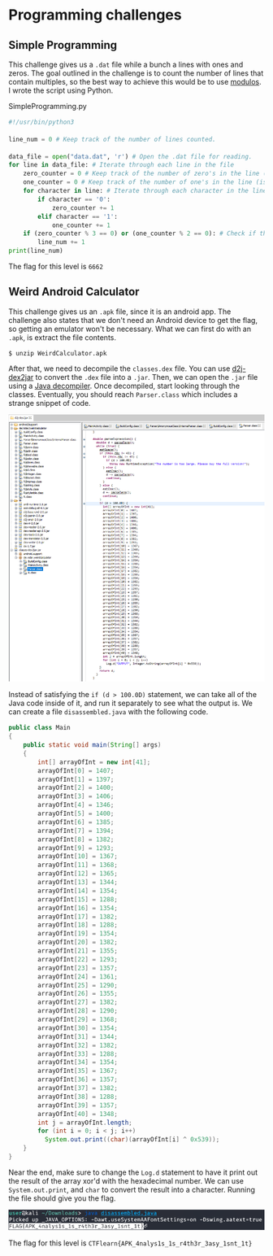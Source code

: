 # Programming challenges

## Simple Programming 

This challenge gives us a `.dat` file while a bunch a lines with ones and zeros. The goal outlined in the challenge is to count the number of lines that contain multiples, so the best way to achieve this would be to use [modulos](https://en.wikipedia.org/wiki/Modulo_operation). I wrote the script using Python.

SimpleProgramming.py
```python
#!/usr/bin/python3

line_num = 0 # Keep track of the number of lines counted.

data_file = open("data.dat", 'r') # Open the .dat file for reading.
for line in data_file: # Iterate through each line in the file
    zero_counter = 0 # Keep track of the number of zero's in the line (is reset with every new line)
    one_counter = 0 # Keep track of the number of one's in the line (is reset with every new line)
    for character in line: # Iterate through each character in the line 
        if character == '0':
            zero_counter += 1
        elif character == '1': 
            one_counter += 1
    if (zero_counter % 3 == 0) or (one_counter % 2 == 0): # Check if the amount of zeros is a multiple of three, or if the amount of zeroes is a multiple of 2
        line_num += 1
print(line_num)
```

The flag for this level is `6662`

## Weird Android Calculator

This challenge gives us an `.apk` file, since it is an android app. The challenge also states that we don't need an Android device to get the flag, so getting an emulator won't be necessary. What we can first do with an `.apk`, is extract the file contents. 

```shell
$ unzip WeirdCalculator.apk
```

After that, we need to decompile the `classes.dex` file. You can use [d2j-dex2jar](https://github.com/pxb1988/dex2jar) to convert the `.dex` file into a `.jar`. Then, we can open the `.jar` file using a [Java decompiler](http://java-decompiler.github.io/). Once decompiled, start looking through the classes. Eventually, you should reach `Parser.class` which includes a strange snippet of code. 

<img src="images/WeirdAndroidCalculator-1.png">

Instead of satisfying the `if (d > 100.0D)` statement, we can take all of the Java code inside of it, and run it separately to see what the output is. We can create a file `disassembled.java` with the following code.

```Java
public class Main
{
    public static void main(String[] args)
    {
        int[] arrayOfInt = new int[41];
        arrayOfInt[0] = 1407;
        arrayOfInt[1] = 1397;
        arrayOfInt[2] = 1400;
        arrayOfInt[3] = 1406;
        arrayOfInt[4] = 1346;
        arrayOfInt[5] = 1400;
        arrayOfInt[6] = 1385;
        arrayOfInt[7] = 1394;
        arrayOfInt[8] = 1382;
        arrayOfInt[9] = 1293;
        arrayOfInt[10] = 1367;
        arrayOfInt[11] = 1368;
        arrayOfInt[12] = 1365;
        arrayOfInt[13] = 1344;
        arrayOfInt[14] = 1354;
        arrayOfInt[15] = 1288;
        arrayOfInt[16] = 1354;
        arrayOfInt[17] = 1382;
        arrayOfInt[18] = 1288;
        arrayOfInt[19] = 1354;
        arrayOfInt[20] = 1382;
        arrayOfInt[21] = 1355;
        arrayOfInt[22] = 1293;
        arrayOfInt[23] = 1357;
        arrayOfInt[24] = 1361;
        arrayOfInt[25] = 1290;
        arrayOfInt[26] = 1355;
        arrayOfInt[27] = 1382;
        arrayOfInt[28] = 1290;
        arrayOfInt[29] = 1368;
        arrayOfInt[30] = 1354;
        arrayOfInt[31] = 1344;
        arrayOfInt[32] = 1382;
        arrayOfInt[33] = 1288;
        arrayOfInt[34] = 1354;
        arrayOfInt[35] = 1367;
        arrayOfInt[36] = 1357;
        arrayOfInt[37] = 1382;
        arrayOfInt[38] = 1288;
        arrayOfInt[39] = 1357;
        arrayOfInt[40] = 1348;
        int j = arrayOfInt.length;
        for (int i = 0; i < j; i++)
          System.out.print((char)(arrayOfInt[i] ^ 0x539));
    }
}
```

Near the end, make sure to change the `Log.d` statement to have it print out the result of the array xor'd with the hexadecimal number. We can use `System.out.print`, and `char` to convert the result into a character. Running the file should give you the flag. 

<img src="images/WeirdAndroidCalculator-2.png">

The flag for this level is `CTFlearn{APK_4nalys1s_1s_r4th3r_3asy_1snt_1t}`